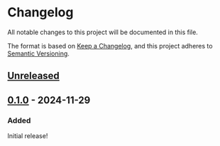 # Changelog

All notable changes to this project will be documented in this file.

The format is based on [Keep a Changelog](https://keepachangelog.com/en/1.1.0/),
and this project adheres to [Semantic Versioning](https://semver.org/spec/v2.0.0.html).

## [Unreleased]

## [0.1.0] - 2024-11-29

### Added

Initial release!

[unreleased]: https://github.com/2jammers/setup-pesde/compare/v0.1.0...HEAD
[0.1.0]: https://github.com/2jammers/setup-pesde/tag/v0.1.0

